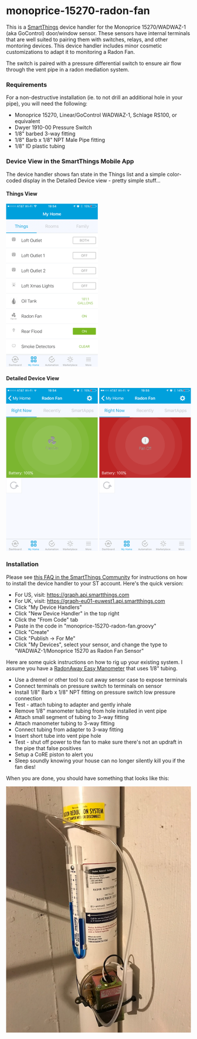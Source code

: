 # monoprice-15270-radon-fan
This is a [SmartThings](http://smartthings.com) device handler for the Monoprice 15270/WADWAZ-1 (aka GoControl) door/window sensor.  These sensors have internal terminals that are well suited to pairing them with switches, relays, and other montoring devices.  This device handler includes minor cosmetic customizations to adapt it to monitoring a Radon Fan.

The switch is paired with a pressure differential switch to ensure air flow through the vent pipe in a radon mediation system.

### Requirements
For a non-destructive installation (ie. to not drill an additional hole in your pipe), you will need the following:

* Monoprice 15270, Linear/GoControl WADWAZ-1, Schlage RS100, or equivalent
*	Dwyer 1910-00 Pressure Switch
*	1/8" barbed 3-way fitting
*	1/8" Barb x 1/8" NPT Male Pipe fitting
*	1/8" ID plastic tubing

### Device View in the SmartThings Mobile App
The device handler shows fan state in the Things list and a simple color-coded display in the Detailed Device view - pretty simple stuff...

#### Things View
<img width="250" src="https://github.com/dlaporte/SmartThings/blob/master/DeviceHandlers/monoprice-15270-radon-fan/docs/IMG_2564.png">

#### Detailed Device View
<img width="250" src="https://github.com/dlaporte/SmartThings/blob/master/DeviceHandlers/monoprice-15270-radon-fan/docs/IMG_2565.png">
<img width="250" src="https://github.com/dlaporte/SmartThings/blob/master/DeviceHandlers/monoprice-15270-radon-fan/docs/IMG_2566.png">

### Installation
Please see [this FAQ in the SmartThings Community](https://community.smartthings.com/t/faq-an-overview-of-using-custom-code-in-smartthings/16772) for instructions on how to install the device handler to your ST account.  Here's the quick version:

* For US, visit: https://graph.api.smartthings.com
* For UK, visit: https://graph-eu01-euwest1.api.smartthings.com
* Click "My Device Handlers"
* Click "New Device Handler" in the top right
* Click the "From Code" tab
* Paste in the code in "monoprice-15270-radon-fan.groovy"
* Click "Create"
* Click "Publish -> For Me"
* Click "My Devices", select your sensor, and change the type to "WADWAZ-1/Monoprice 15270 as Radon Fan Sensor"

Here are some quick instructions on how to rig up your existing system.  I assume you have a [RadonAway Easy Manometer](https://www.radonaway.com/manometer-blue.php) that uses 1/8" tubing.

* Use a dremel or other tool to cut away sensor case to expose terminals
* Connect terminals on pressure switch to terminals on sensor
* Install 1/8" Barb x 1/8" NPT fitting on pressure switch low pressure connection  
* Test - attach tubing to adapter and gently inhale
* Remove 1/8" manometer tubing from hole installed in vent pipe
* Attach small segment of tubing to 3-way fitting
* Attach manometer tubing to 3-way fitting
* Connect tubing from adapter to 3-way fitting
* Insert short tube into vent pipe hole
* Test - shut off power to the fan to make sure there's not an updraft in the pipe that false positives
* Setup a CoRE piston to alert you 
* Sleep soundly knowing your house can no longer silently kill you if the fan dies!

When you are done, you should have something that looks like this:

<img width=600 src="https://github.com/dlaporte/SmartThings/blob/master/DeviceHandlers/monoprice-15270-radon-fan/docs/IMG_2550.jpg">
